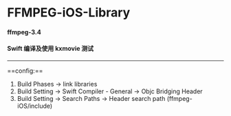 # FFMPEG-iOS-Library

#### ffmpeg-3.4
#### Swift 编译及使用 kxmovie 测试



---
==config:==
1. Build Phases -> link libraries
2. Build Setting -> Swift Compiler - General -> Objc Bridging Header
3. Build Setting -> Search Paths -> Header search path (ffmpeg-iOS/include)

